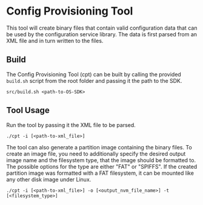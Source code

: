 # Config Provisioning Tool
This tool will create binary files that contain valid
configuration data that can be used by the configuration service library.
The data is first parsed from an XML file and in turn written to the files.

## Build
The Config Provisioning Tool (cpt) can be built by calling the provided
``build.sh`` script from the root folder and passing it the path to the SDK.
 ```
 src/build.sh <path-to-OS-SDK>
 ```

## Tool Usage
Run the tool by passing it the XML file to be parsed.
```
./cpt -i [<path-to-xml_file>]
```
The tool can also generate a partition image containing the binary files.
To create an image file, you need to additionally specify the desired output
image name and the filesystem type, that the image should be formatted to. The
possible options for the type are either "FAT" or "SPIFFS".
If the created partition image was formatted with a FAT filesystem, it can be
mounted like any other disk image under Linux.
```
./cpt -i [<path-to-xml_file>] -o [<output_nvm_file_name>] -t [<filesystem_type>]
```
